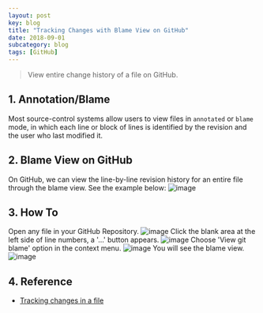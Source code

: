 ```yaml
---
layout: post
key: blog
title: "Tracking Changes with Blame View on GitHub"
date: 2018-09-01
subcategory: blog
tags: [GitHub]
---
```


> View entire change history of a file on GitHub.

## 1. Annotation/Blame
Most source-control systems allow users to view files in `annotated` or `blame` mode, in which each line or block of lines is identified by the revision and the user who last modified it.

## 2. Blame View on GitHub
On GitHub, we can view the line-by-line revision history for an entire file through the blame view. See the example below:
![image](/public/images/blog/2018-09-01/blame_example.png)

## 3. How To
Open any file in your GitHub Repository.
![image](/public/images/blog/2018-09-01/file.png)
Click the blank area at the left side of line numbers, a '...' button appears.
![image](/public/images/blog/2018-09-01/linebar.png)
Choose 'View git blame' option in the context menu.
![image](/public/images/blog/2018-09-01/contextmenu.png)
You will see the blame view.
![image](/public/images/blog/2018-09-01/blameview.png)

## 4. Reference
* [Tracking changes in a file](https://help.github.com/articles/tracking-changes-in-a-file/)
